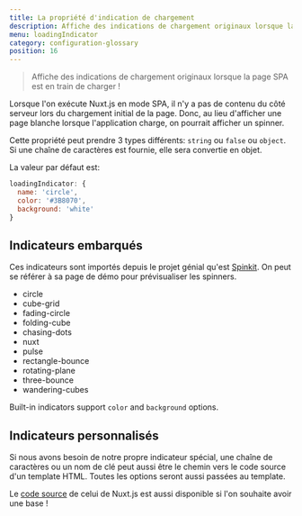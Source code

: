 ```yaml
---
title: La propriété d'indication de chargement
description: Affiche des indications de chargement originaux lorsque la page SPA est en train de charger !
menu: loadingIndicator
category: configuration-glossary
position: 16
---
```


> Affiche des indications de chargement originaux lorsque la page SPA est en train de charger !

Lorsque l'on exécute Nuxt.js en mode SPA, il n'y a pas de contenu du côté serveur lors du chargement initial de la page. Donc, au lieu d'afficher une page blanche lorsque l'application charge, on pourrait afficher un spinner.

Cette propriété peut prendre 3 types différents: `string` ou `false` ou `object`. Si une chaîne de caractères est fournie, elle sera convertie en objet.

La valeur par défaut est:

```js
loadingIndicator: {
  name: 'circle',
  color: '#3B8070',
  background: 'white'
}
```

## Indicateurs embarqués

Ces indicateurs sont importés depuis le projet génial qu'est [Spinkit](http://tobiasahlin.com/spinkit). On peut se référer à sa page de démo pour prévisualiser les spinners.

- circle
- cube-grid
- fading-circle
- folding-cube
- chasing-dots
- nuxt
- pulse
- rectangle-bounce
- rotating-plane
- three-bounce
- wandering-cubes

Built-in indicators support `color` and `background` options.

## Indicateurs personnalisés

Si nous avons besoin de notre propre indicateur spécial, une chaîne de caractères ou un nom de clé peut aussi être le chemin vers le code source d'un template HTML. Toutes les options seront aussi passées au template.

Le [code source](https://github.com/nuxt/nuxt.js/tree/dev/packages/vue-app/template/views/loading) de celui de Nuxt.js est aussi disponible si l'on souhaite avoir une base !
